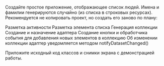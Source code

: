Создайте простое приложение, отображающее список людей. Имена и фамилии генерируются случайно (из списка в строковых ресурсах). Рекомендуется не копировать проект, но создать его заново по плану:

​Разметка активности
Разметка элемента списка
Генерация коллекции
Создание и назначение адаптера
Создание кнопки и обработчика события для добавления новых элементов в коллекцию
Об изменении коллекции адаптер уведомляется методом notifyDatasetChanged()


Приложите исходный код классов и снимки экрана с демонстрацией работы.